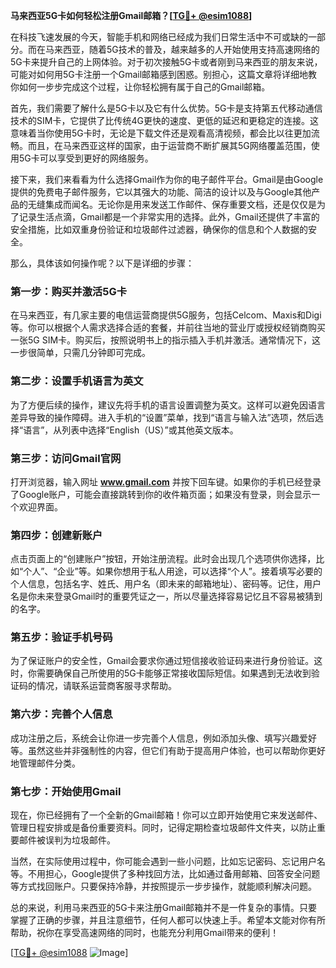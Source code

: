 **马来西亚5G卡如何轻松注册Gmail邮箱？[[TG💪+ @esim1088](https://t.me/s/esim1088)]**

在科技飞速发展的今天，智能手机和网络已经成为我们日常生活中不可或缺的一部分。而在马来西亚，随着5G技术的普及，越来越多的人开始使用支持高速网络的5G卡来提升自己的上网体验。对于初次接触5G卡或者刚到马来西亚的朋友来说，可能对如何用5G卡注册一个Gmail邮箱感到困惑。别担心，这篇文章将详细地教你如何一步步完成这个过程，让你轻松拥有属于自己的Gmail邮箱。

首先，我们需要了解什么是5G卡以及它有什么优势。5G卡是支持第五代移动通信技术的SIM卡，它提供了比传统4G更快的速度、更低的延迟和更稳定的连接。这意味着当你使用5G卡时，无论是下载文件还是观看高清视频，都会比以往更加流畅。而且，在马来西亚这样的国家，由于运营商不断扩展其5G网络覆盖范围，使用5G卡可以享受到更好的网络服务。

接下来，我们来看看为什么选择Gmail作为你的电子邮件平台。Gmail是由Google提供的免费电子邮件服务，它以其强大的功能、简洁的设计以及与Google其他产品的无缝集成而闻名。无论你是用来发送工作邮件、保存重要文档，还是仅仅是为了记录生活点滴，Gmail都是一个非常实用的选择。此外，Gmail还提供了丰富的安全措施，比如双重身份验证和垃圾邮件过滤器，确保你的信息和个人数据的安全。

那么，具体该如何操作呢？以下是详细的步骤：

### 第一步：购买并激活5G卡

在马来西亚，有几家主要的电信运营商提供5G服务，包括Celcom、Maxis和Digi等。你可以根据个人需求选择合适的套餐，并前往当地的营业厅或授权经销商购买一张5G SIM卡。购买后，按照说明书上的指示插入手机并激活。通常情况下，这一步很简单，只需几分钟即可完成。

### 第二步：设置手机语言为英文

为了方便后续的操作，建议先将手机的语言设置调整为英文。这样可以避免因语言差异导致的操作障碍。进入手机的“设置”菜单，找到“语言与输入法”选项，然后选择“语言”，从列表中选择“English（US）”或其他英文版本。

### 第三步：访问Gmail官网

打开浏览器，输入网址 **www.gmail.com** 并按下回车键。如果你的手机已经登录了Google账户，可能会直接跳转到你的收件箱页面；如果没有登录，则会显示一个欢迎界面。

### 第四步：创建新账户

点击页面上的“创建账户”按钮，开始注册流程。此时会出现几个选项供你选择，比如“个人”、“企业”等。如果你想用于私人用途，可以选择“个人”。接着填写必要的个人信息，包括名字、姓氏、用户名（即未来的邮箱地址）、密码等。记住，用户名是你未来登录Gmail时的重要凭证之一，所以尽量选择容易记忆且不容易被猜到的名字。

### 第五步：验证手机号码

为了保证账户的安全性，Gmail会要求你通过短信接收验证码来进行身份验证。这时，你需要确保自己所使用的5G卡能够正常接收国际短信。如果遇到无法收到验证码的情况，请联系运营商客服寻求帮助。

### 第六步：完善个人信息

成功注册之后，系统会让你进一步完善个人信息，例如添加头像、填写兴趣爱好等。虽然这些并非强制性的内容，但它们有助于提高用户体验，也可以帮助你更好地管理邮件分类。

### 第七步：开始使用Gmail

现在，你已经拥有了一个全新的Gmail邮箱！你可以立即开始使用它来发送邮件、管理日程安排或是备份重要资料。同时，记得定期检查垃圾邮件文件夹，以防止重要邮件被误判为垃圾邮件。

当然，在实际使用过程中，你可能会遇到一些小问题，比如忘记密码、忘记用户名等。不用担心，Google提供了多种找回方法，比如通过备用邮箱、回答安全问题等方式找回账户。只要保持冷静，并按照提示一步步操作，就能顺利解决问题。

总的来说，利用马来西亚的5G卡来注册Gmail邮箱并不是一件复杂的事情。只要掌握了正确的步骤，并且注意细节，任何人都可以快速上手。希望本文能对你有所帮助，祝你在享受高速网络的同时，也能充分利用Gmail带来的便利！

[[TG💪+ @esim1088](https://t.me/s/esim1088) ![Image](https://i.postimg.cc/4NQfJmqS/Snipaste-2025-05-13-00-14-12.png)]